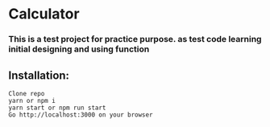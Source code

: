 # Calculator
### This is a test project for practice purpose. as test code learning initial designing and using function

## Installation:
```
Clone repo
yarn or npm i
yarn start or npm run start
Go http://localhost:3000 on your browser
```